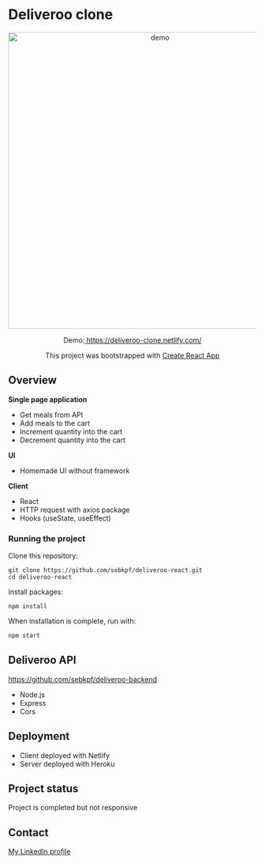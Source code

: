 # Deliveroo clone

<p align="center">
	<img
			width="600"
			alt="demo"
			src="https://github.com/sebkpf/deliveroo-react/blob/master/documentation/demo.gif">
</p>

<p align="center">
  Demo:<a href="https://deliveroo-clone.netlify.com/" target="_blank"> https://deliveroo-clone.netlify.com/</a>
</p>
<p align="center">
 This project was bootstrapped with <a href=https://github.com/facebook/create-react-app. target="_blank">Create React App</a>
</p>

## Overview

**Single page application**

- Get meals from API
- Add meals to the cart
- Increment quantity into the cart
- Decrement quantity into the cart

**UI**

- Homemade UI without framework

**Client**

- React
- HTTP request with axios package
- Hooks (useState, useEffect)

### Running the project

Clone this repository:

```
git clone https://github.com/sebkpf/deliveroo-react.git
cd deliveroo-react
```

Install packages:

```
npm install
```

When installation is complete, run with:

```bash
npm start
```

## Deliveroo API

<a href="https://github.com/sebkpf/deliveroo-backend">https://github.com/sebkpf/deliveroo-backend</a>

- Node.js
- Express
- Cors

## Deployment

- Client deployed with Netlify
- Server deployed with Heroku

## Project status

Project is completed but not responsive

## Contact

<a href="https://www.linkedin.com/in/sebastienkempf/" target="_blank">My LinkedIn profile</a>
